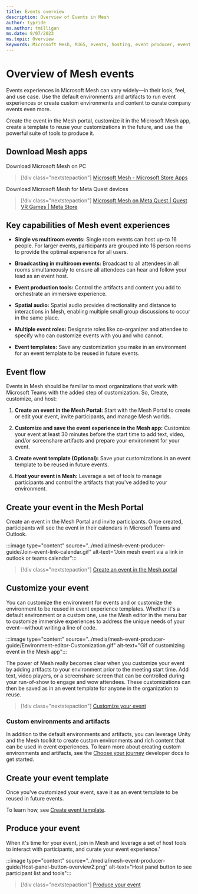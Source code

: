```yaml
---
title: Events overview
description: Overview of Events in Mesh 
author: typride
ms.author: tmilligan
ms.date: 9/07/2023
ms.topic: Overview
keywords: Microsoft Mesh, M365, events, hosting, event producer, event organizer, customize
---
```


# Overview of Mesh events

Events experiences in Microsoft Mesh can vary widely—in their look, feel, and use case. Use the default environments and artifacts to run event experiences or create custom environments and content to curate company events even more.

Create the event in the Mesh portal, customize it in the Microsoft Mesh app, create a template to reuse your customizations in the future, and use the powerful suite of tools to produce it.

## Download Mesh apps

Download Microsoft Mesh on PC

> [!div class="nextstepaction"]
> [Microsoft Mesh - Microsoft Store Apps](https://apps.microsoft.com/store/detail/microsoft-mesh/9NLXZJ1FDBD7)

Download Microsoft Mesh for Meta Quest devices

> [!div class="nextstepaction"]
> [Microsoft Mesh on Meta Quest | Quest VR Games | Meta Store](https://www.meta.com/experiences/6750166401689690/)

## Key capabilities of Mesh event experiences

- **Single vs multiroom events:** Single room events can host up-to 16 people. For larger events, participants are grouped into 16 person rooms to provide the optimal experience for all users.

- **Broadcasting in multiroom events:** Broadcast to all attendees in all rooms simultaneously to ensure all attendees can hear and follow your lead as an event host.

- **Event production tools:** Control the artifacts and content you add to orchestrate an immersive experience.

- **Spatial audio:** Spatial audio provides directionality and distance to interactions in Mesh, enabling multiple small group discussions to occur in the same place.

- **Multiple event roles:** Designate roles like co-organizer and attendee to specify who can customize events with you and who cannot.

- **Event templates:** Save any customization you make in an environment for an event template to be reused in future events.

## Event flow

Events in Mesh should be familiar to most organizations that work with Microsoft Teams with the added step of customization. So, Create, customize, and host:

1. **Create an event in the Mesh Portal:** Start with the Mesh Portal to create or edit your event, invite participants, and manage Mesh worlds.

1. **Customize and save the event experience in the Mesh app:** Customize your event at least 30 minutes before the start time to add text, video, and/or screenshare artifacts and prepare your environment for your event.

1. **Create event template (Optional):** Save your customizations in an event template to be reused in future events.

1. **Host your event in Mesh:** Leverage a set of tools to manage participants and control the artifacts that you've added to your environment.

## Create your event in the Mesh Portal

Create an event in the Mesh Portal and invite participants. Once created, participants will see the event in their calendars in Microsoft Teams and Outlook.

:::image type="content" source="../media/mesh-event-producer-guide/Join-event-link-calendar.gif" alt-text="Join mesh event via a link in outlook or teams calendar":::

> [!div class="nextstepaction"]
> [Create an event in the Mesh portal](create-event-mesh-portal.md)

## Customize your event

You can customize the environment for events and or customize the environment to be reused in event experience templates. Whether it's a default environment or a custom one, use the Mesh editor in the menu bar to customize immersive experiences to address the unique needs of your event—without writing a line of code.

:::image type="content" source="../media/mesh-event-producer-guide/Environment-editor-Customization.gif" alt-text="Gif of customizing event in the Mesh app":::

The power of Mesh really becomes clear when you customize your event by adding artifacts to your environment prior to the meeting start time. Add text, video players, or a screenshare screen that can be controlled during your run-of-show to engage and wow attendees. These customizations can then be saved as in an event template for anyone in the organization to reuse.

> [!div class="nextstepaction"]
> [Customize your event](customize-event.md)

### Custom environments and artifacts

In addition to the default environments and artifacts, you can leverage Unity and the Mesh toolkit to create custom environments and rich content that can be used in event experiences. To learn more about creating custom environments and artifacts, see the [Choose your journey](../develop/getting-started/choose-your-journey.md) developer docs to get started.

## Create your event template

Once you've customized your event, save it as an event template to be reused in future events.

To learn how, see [Create event template](create-template.md).

## Produce your event

When it's time for your event, join in Mesh and leverage a set of host tools to interact with participants, and curate your event experience.'

:::image type="content" source="../media/mesh-event-producer-guide/Host-panel-button-overview2.png" alt-text="Host panel button to see participant list and tools":::

> [!div class="nextstepaction"]
> [Produce your event](produce-event.md)
